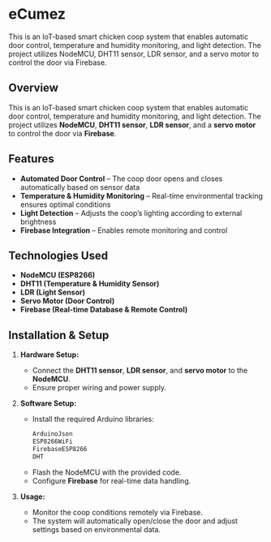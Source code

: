 # eCumez
This is an IoT-based smart chicken coop system that enables automatic door control, temperature and humidity monitoring, and light detection. The project utilizes NodeMCU, DHT11 sensor, LDR sensor, and a servo motor to control the door via Firebase. 

## Overview  
This is an IoT-based smart chicken coop system that enables automatic door control, temperature and humidity monitoring, and light detection. The project utilizes **NodeMCU**, **DHT11 sensor**, **LDR sensor**, and a **servo motor** to control the door via **Firebase**.  

## Features  
- **Automated Door Control** – The coop door opens and closes automatically based on sensor data 
- **Temperature & Humidity Monitoring** – Real-time environmental tracking ensures optimal conditions   
- **Light Detection** – Adjusts the coop’s lighting according to external brightness 
- **Firebase Integration** – Enables remote monitoring and control 

## Technologies Used  
- **NodeMCU (ESP8266)**  
- **DHT11 (Temperature & Humidity Sensor)**  
- **LDR (Light Sensor)**  
- **Servo Motor (Door Control)**  
- **Firebase (Real-time Database & Remote Control)**  

## Installation & Setup  
1. **Hardware Setup:**  
   - Connect the **DHT11 sensor**, **LDR sensor**, and **servo motor** to the **NodeMCU**.  
   - Ensure proper wiring and power supply.  

2. **Software Setup:**  
   - Install the required Arduino libraries:  
     ```sh  
     ArduinoJson  
     ESP8266WiFi  
     FirebaseESP8266  
     DHT  
     ```  
   - Flash the NodeMCU with the provided code.  
   - Configure **Firebase** for real-time data handling.  

3. **Usage:**  
   - Monitor the coop conditions remotely via Firebase.  
   - The system will automatically open/close the door and adjust settings based on environmental data.  

